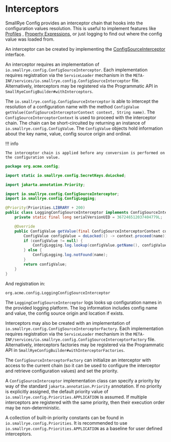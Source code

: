 # Interceptors

SmallRye Config provides an interceptor chain that hooks into the configuration values resolution. This is useful to 
implement features like [Profiles](../config/profiles.md) , [Property Expressions](../config/expressions.md), or just 
logging to find out where the config value was loaded from.

An interceptor can be created by implementing the 
[ConfigSourceInterceptor](https://github.com/smallrye/smallrye-config/blob/main/implementation/src/main/java/io/smallrye/config/ConfigSourceInterceptor.java)
interface.

An interceptor requires an implementation of `io.smallrye.config.ConfigSourceInterceptor`. Each implementation requires 
registration via the `ServiceLoader` mechanism in the `META-INF/services/io.smallrye.config.ConfigSourceInterceptor` 
file. Alternatively, interceptors may be registered via the Programmatic API in 
`SmallRyeConfigBuilder#withInterceptors`.

The `io.smallrye.config.ConfigSourceInterceptor` is able to intercept the resolution of a configuration name with the 
method `ConfigValue getValue(ConfigSourceInterceptorContext context, String name)`. The `ConfigSourceInterceptorContext`
is used to proceed with the interceptor chain. The chain can be short-circuited by returning an instance of 
`io.smallrye.config.ConfigValue`. The `ConfigValue` objects hold information about the key name, value, config source 
origin and ordinal.

!!! info

    The interceptor chain is applied before any conversion is performed on the configuration value.

```java
package org.acme.config;

import static io.smallrye.config.SecretKeys.doLocked;

import jakarta.annotation.Priority;

import io.smallrye.config.ConfigSourceInterceptor;
import io.smallrye.config.ConfigLogging;

@Priority(Priorities.LIBRARY + 200)
public class LoggingConfigSourceInterceptor implements ConfigSourceInterceptor {
    private static final long serialVersionUID = 367246512037404779L;

    @Override
    public ConfigValue getValue(final ConfigSourceInterceptorContext context, final String name) {
        ConfigValue configValue = doLocked(() -> context.proceed(name));
        if (configValue != null) {
            ConfigLogging.log.lookup(configValue.getName(), configValue.getLocation(), configValue.getValue());
        } else {
            ConfigLogging.log.notFound(name);
        }
        return configValue;
    }
}
```

And registration in:

```properties title="META-INF/services/io.smallrye.config.ConfigSourceInterceptor"
org.acme.config.LoggingConfigSourceInterceptor
```

The `LoggingConfigSourceInterceptor` logs looks up configuration names in the provided logging platform. The log 
information includes config name and value, the config source origin and location if exists.

Interceptors may also be created with an implementation of `io.smallrye.config.ConfigSourceInterceptorFactory`. Each 
implementation requires registration via the `ServiceLoader` mechanism in the 
`META-INF/services/io.smallrye.config.ConfigSourceInterceptorFactory` file. Alternatively, interceptors factories may 
be registered via the Programmatic API in `SmallRyeConfigBuilder#withInterceptorFactories`.

The `ConfigSourceInterceptorFactory` can initialize an interceptor with access to the current chain 
(so it can be used to configure the interceptor and retrieve configuration values) and set the priority.

A `ConfigSourceInterceptor` implementation class can specify a priority by way of the standard 
`jakarta.annotation.Priority` annotation. If no priority is explicitly assigned, the default priority value of 
`io.smallrye.config.Priorities.APPLICATION` is assumed. If multiple interceptors are registered with the same priority, 
then their execution order may be non-deterministic.

A collection of built-in priority constants can be found in `io.smallrye.config.Priorities`. It is recommended to 
use `io.smallrye.config.Priorities.APPLICATION` as a baseline for user defined interceptors.
